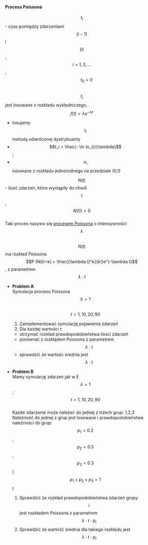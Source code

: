 #### Process Poissona
  $$t_i$$ - czas pomiędzy zdarzeniami $$(i-1)$$ i $$(i)$$,  
  $$i = 1,2,...$$, $$\qquad t_0=0$$  
  $$t_i$$ jest losowane z rozkładu wykładniczego, $$f(t) = \lambda e^{-\lambda t}$$  
  - losujemy $$t_i$$ metodą odwróconej dystrybuanty
  - $$t_i = \frac{- \ln (n_i)}{\lambda}$$;
  - $$n_i$$ losowane z rozkładu jednorodnego na przedziale (0,1)  
  
  $$N(t)$$ - ilość zdarzeń, które wystąpiły do chwili $$t$$, $$N(0)=0$$  
  Taki proces nazywa się [procesem Poissona][poisson_wiki] o intensywności $$\lambda$$  
  $$N(t)$$ ma rozkład Poissona $$P (N(t)=k) = \frac{(\lambda t)^k}{k!}e^{-\lambda t}$$, z parametrem $$\lambda \cdot t$$ 

- **Problem A**  
  Symulacja procesu Poissona
  $$\lambda = 1$$  
  $$t = 1,10,20,90$$
  1. Zaimplementować symulację pojawienia zdarzeń
  2. Dla każdej wartości t:
    - otrzymać rozkład prawdopodobieństwa ilości zdarzeń
    - porównać z rozkłądem Poissona z parametrem $$\lambda \cdot t$$ 
    - sprawdzić że wartość średnia jest $$\lambda \cdot t$$

- **Problem B**  
  Mamy symulację zdarzeń jak w E  
  $$\lambda = 1$$; $$t = 1,10,20,90$$  
  Każde zdarzenie może należeć do jednej z trzech grup: 1,2,3  
  Należność do jednej z grup jest losowane i prawdopodobieństwa 
  należności do grup: $$p_1 = 0.2$$, $$p_2 = 0.5$$, $$p_3 = 0.3$$ ($$p_1+p_2+p_3=1$$)
  1. Sprawdzić że rozkład prawdopodobieństwa zdarzeń grupy $$i$$ 
  jest rozkładem Poissona z parametrem $$\lambda \cdot t \cdot p_i$$
  2. Sprawdzić że wartość średnia dla takiego rozkładu jest $$\lambda \cdot t \cdot p_i$$


[poisson_wiki]: https://pl.wikipedia.org/wiki/Proces_Poissona "Process Poissona"